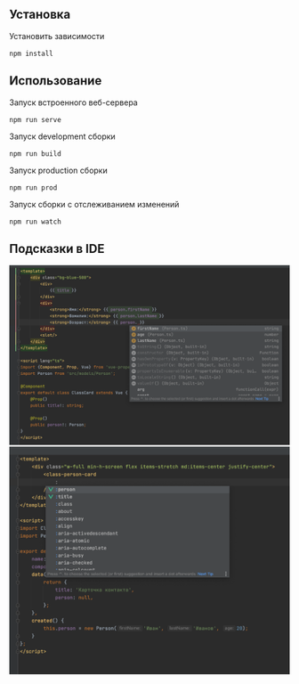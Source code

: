 ## Установка
Установить зависимости
```shell script
npm install
```

## Использование
Запуск встроенного веб-сервера
```shell script
npm run serve
```

Запуск development сборки
```shell script
npm run build
```

Запуск production сборки
```shell script
npm run prod
```

Запуск сборки с отслеживанием изменений
```shell script
npm run watch
```

## Подсказки в IDE
!["Подсказки свойств и полей в class компоненте"](screenshots/image1.png?raw=true "Подсказки свойств и полей в class компоненте")
!["Подсказки пропов class компонента в object компоненте"](screenshots/image2.png?raw=true "Подсказки пропов class компонента в object компоненте")
